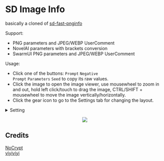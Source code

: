 # SD Image Info
basically a cloned of [sd-fast-pnginfo](https://github.com/NoCrypt/sd-fast-pnginfo)<br>

Support:
- PNG parameters and JPEG/WEBP UserComment
- NovelAI parameters with brackets conversion
- SwarmUI PNG parameters and JPEG/WEBP UserComment

Usage:
- Click one of the buttons: <code>Prompt</code> <code>Negative Prompt</code> <code>Parameters</code> <code>Seed</code> to copy its raw values.
- Click the image to open the image viewer, use mousewheel to zoom in and out, hold left click/touch to drag the image, CTRL/SHIFT + mousewheel to move the image vertically/horizontally.
- Click the gear icon to go to the Settings tab for changing the layout.
<details><summary> Setting </summary><br>

<p align="center">
  <img src="https://github.com/user-attachments/assets/2a7f7403-8138-4047-975d-969c638dcaef", max-width=1000px>
</p>
</details>

<p align="center">
  <img src="https://github.com/user-attachments/assets/b4ca2724-77db-41d5-aa06-dc92f9dfc8e2", max-width=1000px>
</p>

## Credits
[NoCrypt](https://github.com/NoCrypt)<br>
[viyiviyi](https://github.com/viyiviyi)
